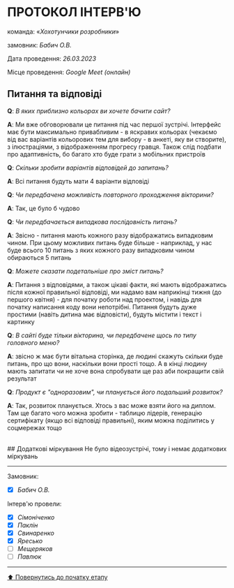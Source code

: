 # ПРОТОКОЛ ІНТЕРВ'Ю

команда: «*Хохотунчики розробники*»

замовник:  *Бабич О.В.*

Дата проведення: *26.03.2023*

Місце проведення: *Google Meet (онлайн)*

## Питання та відповіді

**Q**: *В яких приблизно кольорах ви хочете бачити сайт?*

**A**: Ми вже обговорювали це питання під час першої зустрічі. Інтерфейс має бути максимально привабливим - в яскравих кольорах (чекаємо від вас варіантів кольорових тем для вибору - в анкеті, яку ви створите), з ілюстраціями, з відображенням прогресу гравця. Також слід подбати про адаптивність, бо багато хто буде грати з мобільних пристроїв 

**Q**: *Скільки зробити варіантів відповідей до запитань?*

**A**: Всі питання будуть мати 4 варіанти відповіді 

**Q**: *Чи передбачена можливість повторного проходження вікторини?*

**A**: Так, це було б чудово

**Q**: *Чи передбачається випадкова послідовність питань?*

**A**: Звісно - питання мають кожного разу відображатись випадковим чином. При цьому можливих питань буде більше - наприклад, у нас буде всього 10 питань з яких кожного разу випадковим чином обираються 5 питань

**Q**: *Можете сказати подетальніше про зміст питань?*

**A**: Питання з відповідями, а також цікаві факти, які мають відображатись після кожної правильної відповіді, ми надамо вам наприкінці тижня (до першого квітня) - для початку роботи над проектом, і навідь для початку написання коду вони непотрібні. Питання будуть дуже простими (навіть дитина має відповісти), будуть містити і текст і картинку

**Q**: *В сайті буде тільки вікторина, чи передбачене щось по типу головного меню?*

**A**: звісно ж має бути вітальна сторінка, де людині скажуть скільки буде питань, про що вони, наскільки вони прості тощо. А в кінці людину мають запитати чи не хоче вона спробувати ще раз аби покращити свій результат 

**Q**: *Продукт є "одноразовим", чи планується його подальший розвиток?*

**A**: Так, розвиток планується. Хтось з вас може взяти його на диплом. Там ще багато чого можна зробити - таблицю лідерів, генерацію сертифікату (якщо всі відповіді правильні), яким можна поділитись у соцмережах тощо

<br>
## Додаткові міркування
Не було відеозустрічі, тому і немає додаткових міркувань

---
Замовник: 		
- [x] *Бабич О.В.*

Інтерв'ю провели:			

- [X] *Сімоніченко*
- [X] *Паклін*
- [X] *Свинаренко*
- [X] *Яресько*
- [ ] *Мещеряков*
- [ ] *Павлюк*

---
[:arrow_up: Повернутись до початку етапу](/docs/1.Envisioning/README.md)
